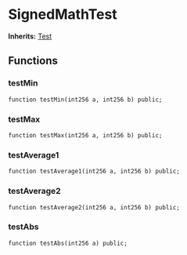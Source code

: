 # SignedMathTest
**Inherits:**
[Test](/lib/forge-std/src/Test.sol/abstract.Test.md)


## Functions
### testMin


```solidity
function testMin(int256 a, int256 b) public;
```

### testMax


```solidity
function testMax(int256 a, int256 b) public;
```

### testAverage1


```solidity
function testAverage1(int256 a, int256 b) public;
```

### testAverage2


```solidity
function testAverage2(int256 a, int256 b) public;
```

### testAbs


```solidity
function testAbs(int256 a) public;
```

